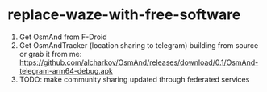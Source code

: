 # replace-waze-with-free-software
1. Get OsmAnd from F-Droid
2. Get OsmAndTracker (location sharing to telegram) building from source or grab it from me: https://github.com/alcharkov/OsmAnd/releases/download/0.1/OsmAnd-telegram-arm64-debug.apk
3. TODO: make community sharing updated through federated services

